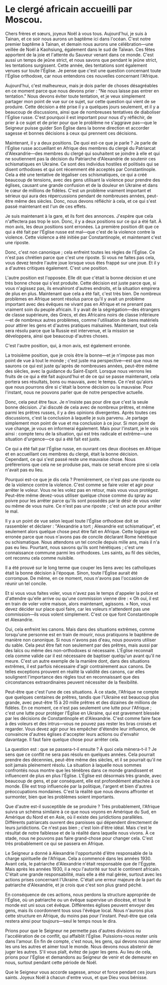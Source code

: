 # Le clergé africain accueilli par Moscou.

Chers frères et sœurs, joyeux Noël à vous tous. Aujourd'hui, je suis à Tainan, et ce soir nous aurons un baptême ici dans l'océan. C'est notre premier baptême à Tainan, et demain nous aurons une célébration—une veillée de Noël à Kaohsiung, également dans le sud de Taïwan. Ces fêtes apportent de la joie et l'attente du Sauveur venant dans ce monde. C'est aussi un temps de jeûne strict, et nous savons que pendant le jeûne strict, les tentations surgissent. Cette année, des tentations sont également venues sur toute l'Église. Je pense que c'est une question concernant toute l'Église orthodoxe, car nous entendons ces nouvelles concernant l'Afrique.

Aujourd'hui, c'est malheureux, mais je dois parler de choses désagréables en ce moment parce que nous devons prier : "Ne nous laisse pas entrer en tentation." Nous devons éviter toute tentation, et je veux simplement partager mon point de vue sur ce sujet, sur cette question qui vient de se produire. Cette décision a été prise il y a quelques jours seulement, et il y a beaucoup de discussions, ainsi que de nombreuses tentatives de diaboliser l'Église russe. C'est pourquoi il est important pour nous d'y réfléchir, de prier à ce sujet et de prier pour que le problème ne s'aggrave pas—que le Seigneur puisse guider Son Église dans la bonne direction et accorder sagesse et bonnes décisions à ceux qui prennent ces décisions.

Maintenant, il y a deux positions. De quoi est-ce que je parle ? Je parle de l'Église russe accueillant en Afrique des membres du clergé du Patriarcat d'Alexandrie—des membres du clergé qui souhaitent se joindre à elle et qui ne soutiennent pas la décision du Patriarche d'Alexandrie de soutenir ces schismatiques en Ukraine. Ce sont des individus hostiles et politisés qui se disent orthodoxes et qui ont récemment été acceptés par Constantinople. Cela a été une tentative de légaliser ces schismatiques, ce qui a créé beaucoup de tensions, avec des gens utilisant la violence pour prendre des églises, causant une grande confusion et de la douleur en Ukraine et dans le cœur de millions de fidèles. C'est un problème vraiment important et sérieux qui aura des répercussions pendant de nombreuses années, peut-être même des siècles. Donc, nous devons réfléchir à cela, et ce qui s'est passé maintenant est l'un de ces effets.

Je suis maintenant à la gare, et ils font des annonces. J'espère que cela n'affectera pas trop le son. Donc, il y a deux positions sur ce qui a été fait. À mon avis, les deux positions sont erronées. La première position dit que ce qui a été fait par l'Église russe est mal—que c'est de la violence contre la violence. Cette violence a été initiée par Constantinople, et maintenant c'est une riposte.

Donc, c'est non canonique ; cela enfreint toutes les règles de l'Église. Ce n'est pas chrétien parce que c'est une riposte. Si vous ne faites pas cela, vous devez tendre l'autre joue lorsque vous êtes frappé sur une joue. Et il y a d'autres critiques également. C'est une position.

L'autre position est l'opposée. Elle dit que c'était la bonne décision et une très bonne chose qui s'est produite. Cette décision est juste parce que, si vous n'agissez pas, ils envahiront d'autres endroits, et la situation empirera de plus en plus. Maintenant que cela a été fait, c'est très bien. De nombreux problèmes en Afrique seront résolus parce qu'il y avait un problème important avec des évêques ne vivant pas en Afrique et ne prenant pas vraiment soin du peuple africain. Il y avait de la ségrégation—des étrangers de classe supérieure, des Grecs, et des Africains noirs de classe inférieure—et de nombreux autres problèmes, comme l'utilisation de biens matériels pour attirer les gens et d'autres pratiques malsaines. Maintenant, tout cela sera résolu parce que la Russie est intervenue, et la mission se développera, ainsi que beaucoup d'autres choses.

C'est l'autre position, qui, à mon avis, est également erronée.

La troisième position, que je crois être la bonne—et je n'impose pas mon point de vue à tout le monde ; c'est juste ma perspective—est que nous ne saurons ce qui est juste qu'après de nombreuses années, peut-être même des siècles, avec la guidance du Saint-Esprit. Lorsque nous verrons les fruits de ce qui a été fait aujourd'hui et de ce qui se passe maintenant, cela portera ses résultats, bons ou mauvais, avec le temps. Ce n'est qu'alors que nous pourrons dire si c'était la bonne décision ou la mauvaise. Pour l'instant, nous ne pouvons parler que de notre perspective actuelle.

Donc, cela peut être faux. Je n'insiste pas pour dire que c'est la seule bonne décision. J'ai discuté de cela avec de nombreux prêtres, et même parmi les prêtres russes, il y a des opinions divergentes. Après toutes ces discussions, c'est la conclusion à laquelle je suis parvenu. Je partage simplement mon point de vue et ma conclusion à ce jour. Si mon point de vue change, je vous en informerai également. Mais pour l'instant, je le vois ainsi : compte tenu de la situation, qui est très radicale et extrême—une situation d'urgence—ce qui a été fait est juste.

Ce qui a été fait par l'Église russe, en ouvrant ces deux diocèses en Afrique et en accueillant ces membres du clergé, était la bonne décision. Cependant, ce qui s'est passé reste une mauvaise chose. Nous préférerions que cela ne se produise pas, mais ce serait encore pire si cela n'avait pas eu lieu.

Pourquoi est-ce que je dis cela ? Premièrement, ce n'est pas une riposte ou de la violence contre la violence. C'est comme se faire voler et agir pour arrêter le voleur. Vous ne les volez pas en retour, mais vous vous protégez. Peut-être même devez-vous utiliser quelque chose comme du spray au poivre pour les arrêter parce qu'ils sont possédés par le désir de vous voler ou même de vous nuire. Ce n'est pas une riposte ; c'est un acte pour arrêter le mal.

Il y a un point de vue selon lequel toute l'Église orthodoxe doit se rassembler et déclarer : "Alexandrie a tort ; Alexandrie est schismatique", et seulement alors quelque chose peut être fait en Afrique. Cette logique est erronée parce que nous n'avons pas de concile déclarant Rome hérétique ou schismatique. Nous attendons un tel concile depuis mille ans, mais il n'a pas eu lieu. Pourtant, nous savons qu'ils sont hérétiques ; c'est une connaissance commune parmi les orthodoxes. Les saints, au fil des siècles, ont reconnu cela comme nuisible.

Il a été prouvé sur le long terme que couper les liens avec les catholiques était la bonne décision à l'époque. Sinon, toute l'Église aurait été corrompue. De même, en ce moment, nous n'avons pas l'occasion de réunir un tel concile.

Et si vous vous faites voler, vous n'avez pas le temps d'appeler la police et d'attendre qu'elle arrive ou qu'une commission vienne dire : « Oh oui, il est en train de voler votre maison, alors maintenant, agissons. » Non, vous devez décider sur place quoi faire, car les voleurs n'attendent pas une commission—ils vous volent simplement. C'est ce que font Constantinople et Alexandrie.  

Oui, cela enfreint les canons. Mais dans des situations extrêmes, comme lorsqu'une personne est en train de mourir, nous pratiquons le baptême de manière non canonique. Si nous n'avons pas d'eau, nous pouvons utiliser du sable. Cela peut être fait non seulement par des prêtres, mais aussi par des laïcs ou même des non-orthodoxes si nécessaire. L'Église reconnaît cela comme valide car il est nécessaire de baptiser quelqu'un avant qu'il ne meure. C'est un autre exemple de la manière dont, dans des situations extrêmes, il est parfois nécessaire d'agir contrairement aux canons. De telles exceptions prouvent en réalité la validité des canons, car elles soulignent l'importance des règles tout en reconnaissant que des circonstances extraordinaires peuvent nécessiter de la flexibilité.  

Peut-être que c'est l'une de ces situations. À ce stade, l'Afrique ne compte que quelques centaines de prêtres, tandis que l'Ukraine est beaucoup plus grande, avec peut-être 15 à 20 mille prêtres et des dizaines de millions de fidèles. En ce moment, ce n'est pas seulement une lutte pour l'Afrique ; c'est une lutte pour protéger l'Église en Ukraine, qui est gravement blessée par les décisions de Constantinople et d'Alexandrie. C'est comme faire face à des voleurs et des intrus—vous ne pouvez pas rester les bras croisés et regarder. Vous devez agir pour les empêcher d'étendre leur influence, de convaincre d'autres églises d'accepter leurs actions ou d'envahir davantage. Il faut faire quelque chose pour arrêter cela.  

La question est : que se passera-t-il ensuite ? À quoi cela mènera-t-il ? Je sens que ce conflit ne sera pas résolu en quelques années. Cela pourrait prendre des décennies, peut-être même des siècles, et il se pourrait qu'il ne soit jamais pleinement résolu. La situation à laquelle nous sommes confrontés nous montre que les ténèbres dans ce monde grandissent et influencent de plus en plus l'Église. L'Église est désormais très grande, avec beaucoup de gens, et par conséquent, elle est profondément attachée à ce monde. Elle est trop influencée par la politique, l'argent et bien d'autres préoccupations mondaines. C'est la réalité que nous devons affronter et surmonter, bien que les problèmes soient importants.  

Que d'autre est-il susceptible de se produire ? Très probablement, l'Afrique suivra un schéma similaire à ce que nous voyons en Amérique du Sud, en Amérique du Nord et en Asie, où il existe des juridictions parallèles. Différents patriarcats ouvrent des paroisses qui dépendent directement de leurs juridictions. Ce n'est pas bien ; c'est loin d'être idéal. Mais c'est le résultat de notre faiblesse et de la réalité dans laquelle nous vivons. À ce stade, nous ne pouvons pas faire grand-chose pour changer cela. C'est très probablement ce qui se passera en Afrique.  

Le Seigneur a donné à Alexandrie l'opportunité d'être responsable de la charge spirituelle de l'Afrique. Cela a commencé dans les années 1930. Avant cela, le patriarche d'Alexandrie n'était responsable que de l'Égypte. Mais après les années 1930, il a reçu l'autorité sur tout le continent africain. C'était une grande responsabilité, mais elle a été mal gérée, surtout avec les actions prises concernant l'Ukraine. C'était une erreur majeure de la part du patriarche d'Alexandrie, et je crois que c'est son plus grand péché.  

En conséquence de ces actions, nous perdons la structure appropriée de l'Église, où un patriarche ou un évêque supervise un diocèse, et tout le monde est uni sous cet évêque. Différentes églises peuvent envoyer des gens, mais ils coordonnent tous sous l'évêque local. Nous n'aurons plus cette structure en Afrique, du moins pas pour l'instant. Peut-être que cela restera ainsi pour toujours—seul le temps nous le dira.  

Prions pour que le Seigneur ne permette pas d'autres divisions ou l'accélération de ce conflit, qui affaiblit l'Église. Puissions-nous rester unis dans l'amour. En fin de compte, c'est nous, les gens, qui devons nous aimer les uns les autres et aimer tout le monde. Nous devons nous abstenir de juger les autres. S'il vous plaît, évitez de juger les gens. Au lieu de cela, prions pour l'Église et demandons au Seigneur de venir et de demeurer en nous, surtout pendant cette période de Noël.  

Que le Seigneur vous accorde sagesse, amour et force pendant ces jours saints. Joyeux Noël à chacun d'entre vous, et que Dieu vous bénisse.


